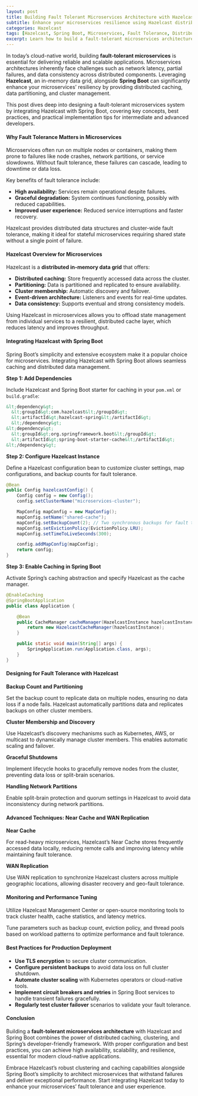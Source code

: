 ```yaml
---
layout: post
title: Building Fault Tolerant Microservices Architecture with Hazelcast and Spring Boot
subtitle: Enhance your microservices resilience using Hazelcast distributed caching and Spring Boot for fault tolerance
categories: Hazelcast
tags: [Hazelcast, Spring Boot, Microservices, Fault Tolerance, Distributed Systems, Caching, Java, Resilience, Cloud Native]
excerpt: Learn how to build a fault-tolerant microservices architecture leveraging Hazelcast distributed caching integrated with Spring Boot to ensure high availability and resilience.
---
```

In today’s cloud-native world, building **fault-tolerant microservices** is essential for delivering reliable and scalable applications. Microservices architectures inherently face challenges such as network latency, partial failures, and data consistency across distributed components. Leveraging **Hazelcast**, an in-memory data grid, alongside **Spring Boot** can significantly enhance your microservices’ resiliency by providing distributed caching, data partitioning, and cluster management.

This post dives deep into designing a fault-tolerant microservices system by integrating Hazelcast with Spring Boot, covering key concepts, best practices, and practical implementation tips for intermediate and advanced developers.

#### Why Fault Tolerance Matters in Microservices

Microservices often run on multiple nodes or containers, making them prone to failures like node crashes, network partitions, or service slowdowns. Without fault tolerance, these failures can cascade, leading to downtime or data loss.

Key benefits of fault tolerance include:

- **High availability:** Services remain operational despite failures.
- **Graceful degradation:** System continues functioning, possibly with reduced capabilities.
- **Improved user experience:** Reduced service interruptions and faster recovery.

Hazelcast provides distributed data structures and cluster-wide fault tolerance, making it ideal for stateful microservices requiring shared state without a single point of failure.

#### Hazelcast Overview for Microservices

Hazelcast is a **distributed in-memory data grid** that offers:

- **Distributed caching:** Store frequently accessed data across the cluster.
- **Partitioning:** Data is partitioned and replicated to ensure availability.
- **Cluster membership:** Automatic discovery and failover.
- **Event-driven architecture:** Listeners and events for real-time updates.
- **Data consistency:** Supports eventual and strong consistency models.

Using Hazelcast in microservices allows you to offload state management from individual services to a resilient, distributed cache layer, which reduces latency and improves throughput.

#### Integrating Hazelcast with Spring Boot

Spring Boot’s simplicity and extensive ecosystem make it a popular choice for microservices. Integrating Hazelcast with Spring Boot allows seamless caching and distributed data management.

**Step 1: Add Dependencies**

Include Hazelcast and Spring Boot starter for caching in your `pom.xml` or `build.gradle`:

```xml
&lt;dependency&gt;
  &lt;groupId&gt;com.hazelcast&lt;/groupId&gt;
  &lt;artifactId&gt;hazelcast-spring&lt;/artifactId&gt;
  &lt;/dependency&gt;
&lt;dependency&gt;
  &lt;groupId&gt;org.springframework.boot&lt;/groupId&gt;
  &lt;artifactId&gt;spring-boot-starter-cache&lt;/artifactId&gt;
&lt;/dependency&gt;
```

**Step 2: Configure Hazelcast Instance**

Define a Hazelcast configuration bean to customize cluster settings, map configurations, and backup counts for fault tolerance.

```java
@Bean
public Config hazelcastConfig() {
    Config config = new Config();
    config.setClusterName("microservices-cluster");

    MapConfig mapConfig = new MapConfig();
    mapConfig.setName("shared-cache");
    mapConfig.setBackupCount(2); // Two synchronous backups for fault tolerance
    mapConfig.setEvictionPolicy(EvictionPolicy.LRU);
    mapConfig.setTimeToLiveSeconds(300);

    config.addMapConfig(mapConfig);
    return config;
}
```

**Step 3: Enable Caching in Spring Boot**

Activate Spring’s caching abstraction and specify Hazelcast as the cache manager.

```java
@EnableCaching
@SpringBootApplication
public class Application {

    @Bean
    public CacheManager cacheManager(HazelcastInstance hazelcastInstance) {
        return new HazelcastCacheManager(hazelcastInstance);
    }

    public static void main(String[] args) {
        SpringApplication.run(Application.class, args);
    }
}
```

#### Designing for Fault Tolerance with Hazelcast

**Backup Count and Partitioning**

Set the backup count to replicate data on multiple nodes, ensuring no data loss if a node fails. Hazelcast automatically partitions data and replicates backups on other cluster members.

**Cluster Membership and Discovery**

Use Hazelcast’s discovery mechanisms such as Kubernetes, AWS, or multicast to dynamically manage cluster members. This enables automatic scaling and failover.

**Graceful Shutdowns**

Implement lifecycle hooks to gracefully remove nodes from the cluster, preventing data loss or split-brain scenarios.

**Handling Network Partitions**

Enable split-brain protection and quorum settings in Hazelcast to avoid data inconsistency during network partitions.

#### Advanced Techniques: Near Cache and WAN Replication

**Near Cache**

For read-heavy microservices, Hazelcast’s Near Cache stores frequently accessed data locally, reducing remote calls and improving latency while maintaining fault tolerance.

**WAN Replication**

Use WAN replication to synchronize Hazelcast clusters across multiple geographic locations, allowing disaster recovery and geo-fault tolerance.

#### Monitoring and Performance Tuning

Utilize Hazelcast Management Center or open-source monitoring tools to track cluster health, cache statistics, and latency metrics.

Tune parameters such as backup count, eviction policy, and thread pools based on workload patterns to optimize performance and fault tolerance.

#### Best Practices for Production Deployment

- **Use TLS encryption** to secure cluster communication.
- **Configure persistent backups** to avoid data loss on full cluster shutdown.
- **Automate cluster scaling** with Kubernetes operators or cloud-native tools.
- **Implement circuit breakers and retries** in Spring Boot services to handle transient failures gracefully.
- **Regularly test cluster failover** scenarios to validate your fault tolerance.

#### Conclusion

Building a **fault-tolerant microservices architecture** with Hazelcast and Spring Boot combines the power of distributed caching, clustering, and Spring’s developer-friendly framework. With proper configuration and best practices, you can achieve high availability, scalability, and resilience, essential for modern cloud-native applications.

Embrace Hazelcast’s robust clustering and caching capabilities alongside Spring Boot’s simplicity to architect microservices that withstand failures and deliver exceptional performance. Start integrating Hazelcast today to enhance your microservices’ fault tolerance and user experience.
